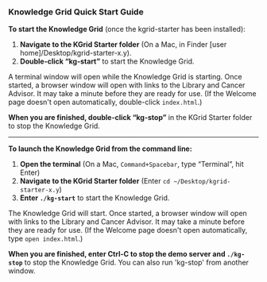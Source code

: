 ### Knowledge Grid Quick Start Guide

**To start the Knowledge Grid** (once the kgrid-starter has been installed):
1.	**Navigate to the KGrid Starter folder** (On a Mac, in Finder [user home]/Desktop/kgrid-starter-x.y).
2.	**Double-click “kg-start”** to start the Knowledge Grid.

A terminal window will open while the Knowledge Grid is starting. Once started, a browser window will open with links to the Library and Cancer Advisor. It may take a minute before they are ready for use. (If the Welcome page doesn't open automatically, double-click `index.html`.)

**When you are finished, double-click “kg-stop”** in the KGrid Starter folder to stop the Knowledge Grid.

---
**To launch the Knowledge Grid from the command line:**
1.	**Open the terminal** (On a Mac, `Command+Spacebar`, type “Terminal”, hit Enter)
2.	**Navigate to the KGrid Starter folder** (Enter `cd ~/Desktop/kgrid-starter-x.y`)
3.	**Enter `./kg-start`** to start the Knowledge Grid.

The Knowledge Grid will start. Once started, a browser window will open with links to the Library and Cancer Advisor. It may take a minute before they are ready for use. (If the Welcome page doesn't open automatically, type `open index.html`.)

**When you are finished, enter Ctrl-C to stop the demo server and `./kg-stop`** to stop the Knowledge Grid. You can also run 'kg-stop' from another window. 